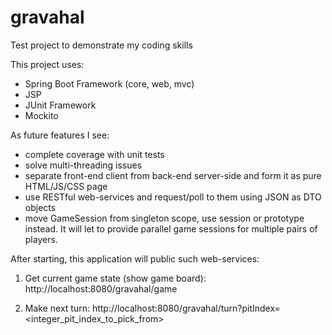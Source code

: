 # gravahal
Test project to demonstrate my coding skills

This project uses:
- Spring Boot Framework (core, web, mvc)
- JSP
- JUnit Framework
- Mockito

As future features I see:
- complete coverage with unit tests
- solve multi-threading issues
- separate front-end client from back-end server-side and form it as pure HTML/JS/CSS page
- use RESTful web-services and request/poll to them using JSON as DTO objects
- move GameSession from singleton scope, use session or prototype instead.
It will let to provide parallel game sessions for multiple pairs of players.

After starting, this application will public such web-services:
1. Get current game state (show game board):
http://localhost:8080/gravahal/game

2. Make next turn:
http://localhost:8080/gravahal/turn?pitIndex=<integer_pit_index_to_pick_from>